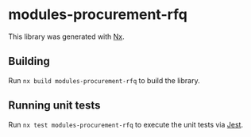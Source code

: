 # modules-procurement-rfq

This library was generated with [Nx](https://nx.dev).

## Building

Run `nx build modules-procurement-rfq` to build the library.

## Running unit tests

Run `nx test modules-procurement-rfq` to execute the unit tests via [Jest](https://jestjs.io).
